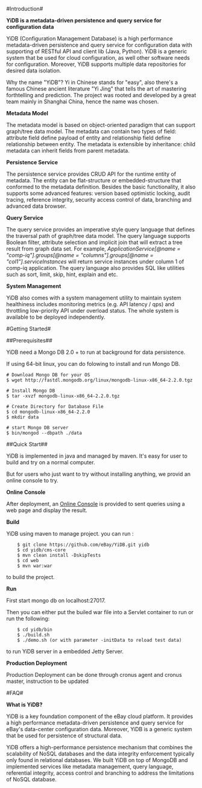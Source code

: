 #Introduction#

**YiDB is a metadata-driven persistence and query service for configuration data**

YiDB (Configuration Management Database) is a high performance metadata-driven persistence and query service for configuration data with supporting of RESTful API and client lib (Java, Python). YiDB is a generic system that be used for cloud configuration, as well other software needs for configuration. Moreover, YiDB supports multiple data repositories for desired data isolation.

Why the name "YiDB"? Yi in Chinese stands for "easy", also there's a famous Chinese ancient literature "Yi Jing" that tells the art of mastering forthtelling and prediction. The project was rooted and developed by a great team mainly in Shanghai China, hence the name was chosen.

**Metadata Model**

The metadata model is based on object-oriented paradigm that can support graph/tree data model. The metadata can contain two types of field: attribute field define payload of entity and relationship field define relationship between entity. The metadata is extensible by inheritance: child metadata can inherit fields from parent metadata. 

**Persistence Service**

The persistence service provides CRUD API for the runtime entity of metadata. The entity can be flat-structure or embedded-structure that conformed to the metadata definition. Besides the basic functionality, it also supports some advanced features: version based optimistic locking, audit tracing, reference integrity, security access control of data, branching and advanced data browser.

**Query Service**

The query service provides an imperative style query language that defines the traversal path of graph/tree data model. The query language supports Boolean filter, attribute selection and implicit join that will extract a tree result from graph data set. For example, *ApplicationService[@name = "comp-iq"].groups[@name = "columns"].groups[@name = "col1"].serviceInstances* will return service instances under column 1 of comp-iq application. The query language also provides SQL like utilities such as sort, limit, skip, hint, explain and etc. 

**System Management**

YiDB also comes with a system management utility to maintain system healthiness includes monitoring metrics (e.g. API latency / qps) and throttling low-priority API under overload status. The whole system is available to be deployed independently. 


#Getting Started#

##Prerequisites##

YiDB need a Mongo DB 2.0 + to run at background for data persistence. 

If using 64-bit linux, you can do folowing to install and run Mongo DB.

	# Download Mongo DB for your OS
	$ wget http://fastdl.mongodb.org/linux/mongodb-linux-x86_64-2.2.0.tgz
	
	# Install Mongo DB
	$ tar -xvzf mongodb-linux-x86_64-2.2.0.tgz
	
	# Create Directory for Database File  
	$ cd mongodb-linux-x86_64-2.2.0
	$ mkdir data
	
	# start Mongo DB server	
	$ bin/mongod --dbpath ./data


##Quick Start##

YiDB is implemented in java and managed by maven. It's easy for user to build and try on a normal computer.

But for users who just want to try without installing anything, we provid an online console to try. 

**Online Console**

After deployment, an [Online Console](http://host:8080/ui/console.html) is provided to sent queries using a web page and display the result. 


**Build**

YiDB using maven to manage project. 
you can run :

		$ git clone https://github.com/eBay/YiDB.git yidb
		$ cd yidb/cms-core
		$ mvn clean install -DskipTests
		$ cd web
		$ mvn war:war
to build the project. 

**Run**

First start mongo db on localhost:27017.

Then you can either put the builed war file into a Servlet container to run or run the following:

		$ cd yidb/bin
		$ ./build.sh
		$ ./demo.sh (or with parameter -initData to reload test data)

to run YiDB server in a embedded Jetty Server.

**Production Deployment**

Production Deployment can be done through cronus agent and cronus master, instruction to be updated


#FAQ#

**What is YiDB?**

YiDB is a key foundation component of the eBay cloud platform. It provides a high performance metadata-driven persistence and query service for eBay's data-center configuration data. Moreover, YiDB is a generic system that be used for persistence of structural data.

YiDB offers a high-performance persistence mechanism that combines the scalability of NoSQL databases and the data integrity enforcement typically only found in relational databases. We built YiDB on top of MongoDB and implemented services like metadata management, query language, referential integrity, access control and branching to address the limitations of NoSQL database. 

